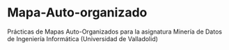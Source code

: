 # Mapa-Auto-organizado
Prácticas de Mapas Auto-Organizados para la asignatura Minería de Datos de Ingeniería Informática (Universidad de Valladolid)
